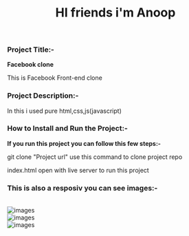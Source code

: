 <h1 align="center">HI friends i'm Anoop</h1>
</br>
<h3>Project Title:-</h3>
<b>Facebook clone</b>
<p>This is Facebook Front-end clone</p>

<h3>Project Description:-</h3>
<p>In this i used pure html,css,js(javascript)</p>

<h3>How to Install and Run the Project:-</h3>
<b>If you run this project you can follow this few steps:-</b>
</br>
<p>git clone "Project url" use this command to clone project repo</p>
<p>index.html open with live server to run this project</p>

<h3>This is also a resposiv you can see images:-</h3>

</br>
<img src='' alt='images'>
</br>
<img src='' alt='images'>
</br>
<img src='' alt='images'>
